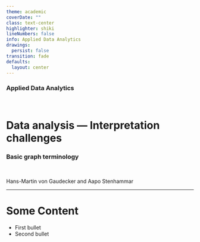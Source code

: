 ```yaml
---
theme: academic
coverDate: ""
class: text-center
highlighter: shiki
lineNumbers: false
info: Applied Data Analytics
drawings:
  persist: false
transition: fade
defaults:
  layout: center
---
```


### Applied Data Analytics

<br/>

# Data analysis — Interpretation challenges

### Basic graph terminology

<br/>


Hans-Martin von Gaudecker and Aapo Stenhammar

---

# Some Content

- First bullet
- Second bullet
